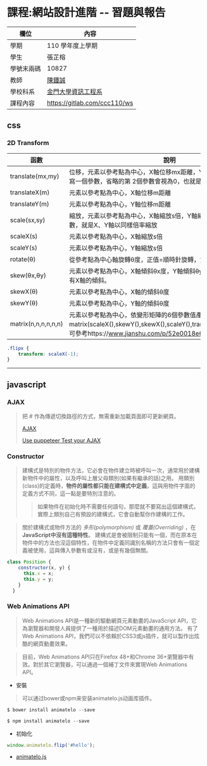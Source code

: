 # 課程:網站設計進階 -- 習題與報告

欄位 | 內容
-----|--------
學期 | 110 學年度上學期
學生 | 張芷榕
學號末兩碼 | 10827
教師 | [陳鍾誠](https://www.nqu.edu.tw/educsie/index.php?act=blog&code=list&ids=4)
學校科系 | [金門大學資訊工程系](https://www.nqu.edu.tw/educsie/index.php)
課程內容 | https://gitlab.com/ccc110/ws

## css

### 2D Transform
函數  | 說明
------|-----------
translate(mx,my)| 位移，元素以參考點為中心，X軸位移mx距離，Y軸位移my距離，如果只寫一個參數，省略的第 2個參數會視為0，也就是只有X軸的mx距離
translateX(m)|	元素以參考點為中心，X軸位移m距離
translateY(m)|	元素以參考點為中心，Y軸位移m距離
scale(sx,sy)| 縮放，元素以參考點為中心，X軸縮放s倍，Y軸縮放s倍，如果只寫一個參數，就是X、Y軸以同樣倍率縮放
scaleX(s)|	元素以參考點為中心，X軸縮放s倍
scaleY(s)|	元素以參考點為中心，Y軸縮放s倍
rotate(θ)|	從參考點為中心軸旋轉θ度，正值=順時針旋轉，負值=逆時針旋轉
skew(θx,θy)|	元素以參考點為中心，X軸傾斜θx度，Y軸傾斜θy度，如只寫一個，就只有X軸的傾斜。
skewX(θ)|	元素以參考點為中心，X軸的傾斜θ度
skewY(θ)| 元素以參考點為中心，Y軸的傾斜θ度
matrix(n,n,n,n,n,n)| 元素以參考點為中心，依變形矩陣的6個參數值產生2D變形，matrix(scaleX(),skewY(),skewX(),scaleY(),translateX(),translateY())，可參考https://www.jianshu.com/p/52e0018e6ce2

```css
.flipx {
    transform: scaleX(-1);
}
```

***

## javascript

### AJAX

> 把 # 作為傳遞切換路徑的方式，無需重新加載頁面即可更新網頁。
> 
> [AJAX](https://www.w3schools.com/js/js_ajax_intro.asp)
> 
> [Use puppeteer Test your AJAX](https://gitlab.com/ccc110/sa/-/tree/master/se/08-verify/02-ajax/02-blogAjax)


### Constructor

> 建構式是特別的物件方法，它必會在物件建立時被呼叫一次，通常用於建構新物件中的屬性，以及呼叫上層父母類別(如果有繼承的話)之用。
> 用類別(class)的定義時，**物件的屬性都只能在建構式中定義**，這與用物件字面的定義方式不同，這一點是要特別注意的。
> > 如果物件在初始化時不需要任何語句，那麼就不要寫出這個建構式，實際上類別自己有預設的建構式，它會自動幫你作建構的工作。

> 關於建構式或物件方法的 _多形(polymorphism)_ 或 _覆蓋(Overriding)_ ，在**JavaScript中沒有這種特性**。
> 建構式是會被限制只能有一個，而在原本在物件中的方法也沒這個特性，在物件中定義同識別名稱的方法只會有一個定義被使用，這與傳入參數有或沒有，或是有幾個無關。
```js
class Position {
    constructor(x, y) {
      this.x = x;
      this.y = y;
    }
  }
```


### Web Animations API

> Web Animations API是一種新的驅動網頁元素動畫的JavaScript API，它為瀏覽器和開發人員提供了一種用於描述DOM元素動畫的通用方法。
> 有了Web Animations API，我們可以不依賴於CSS3或js插件，就可以製作出炫酷的網頁動畫效果。

> 目前，Web Animations API只在Firefox 48+和Chrome 36+瀏覽器中有效。對於其它瀏覽器，可以通過一個補丁文件來實現Web Animations API。

* 安裝
> 可以通过bower或npm来安装animatelo.js动画库插件。
```js
$ bower install animatelo --save

$ npm install animatelo --save
```
* 初始化
```js
window.animatelo.flip('#hello');
```
* [animatelo.js](https://github.com/gibbok/animatelo)
